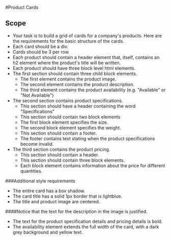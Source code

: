 #Product Cards

## Scope
- Your task is to build a grid of cards for a company's products. Here are the requirements for the basic structure of the cards.
- Each card should be a div.
- Cards should be 3 per row.
- Each product should contain a header element that, itself, contains an h2 element where the product's title will be written.
- Each product should have three block level html elements.
- The first section should contain three child block elements.
  * The first element contains the product image.
  * The second element contains the product description.
  * The third element contains the product availability (e.g. "Available" or "Not Available")
- The second section contains product specifications.
  * This section should have a header containing the word "Specifications"
  * This section should contain two block elements
  * The first block element specifies the size.
  * The second block element specifies the weight.
  * This section should contain a footer.
  * The footer contains text stating when the product specifications become invalid.
- The third section contains the product pricing.
  * This section should contain a header.
  * This section should contain three block elements.
  * Each block element contains information about the price for different quantities.

###Additional style requirements
- The entire card has a box shadow.
- The card title has a solid 1px border that is lightblue.
- The title and product image are centered.

####Notice that the text for the description in the image is justified.
- The text for the product specification details and pricing details is bold.
- The availability element extends the full width of the card, with a dark grey background and yellow text.
